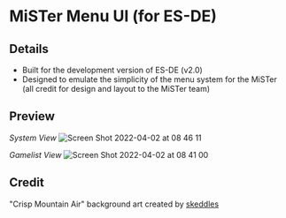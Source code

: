 # MiSTer Menu UI (for ES-DE)

## Details

- Built for the development version of ES-DE (v2.0)
- Designed to emulate the simplicity of the menu system for the MiSTer (all credit for design and layout to the MiSTer team)

## Preview

*System View*
<img alt="Screen Shot 2022-04-02 at 08 46 11" src="https://user-images.githubusercontent.com/1454947/161385302-ae4e9c20-75e3-4a7c-964c-01ddf570915f.png">

*Gamelist View*
<img alt="Screen Shot 2022-04-02 at 08 41 00" src="https://user-images.githubusercontent.com/1454947/161385325-33ebcd93-6486-4bde-8ba1-908bba5da5f1.png">

## **Credit**
"Crisp Mountain Air" background art created by [skeddles](https://lospec.com/skeddles)